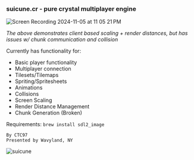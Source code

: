 ### suicune.cr - pure crystal multiplayer engine

![Screen Recording 2024-11-05 at 11 05 21 PM](https://github.com/user-attachments/assets/4f1d092c-20fa-43df-a69a-55445ee9a731)

*The above demonstrates client based scaling + render distances, but has issues w/ chunk communication and collision*

Currently has functionality for:
- Basic player functionality
- Multiplayer connection
- Tilesets/Tilemaps
- Spriting/Spritesheets
- Animations
- Collisions
- Screen Scaling
- Render Distance Management
- Chunk Generation (Broken)

Requirements:
```brew install sdl2_image```

```
By CTC97
Presented by Wavyland, NY
```

![suicune](https://github.com/user-attachments/assets/cbdcea76-13d6-4617-a22c-cc196b719296)
